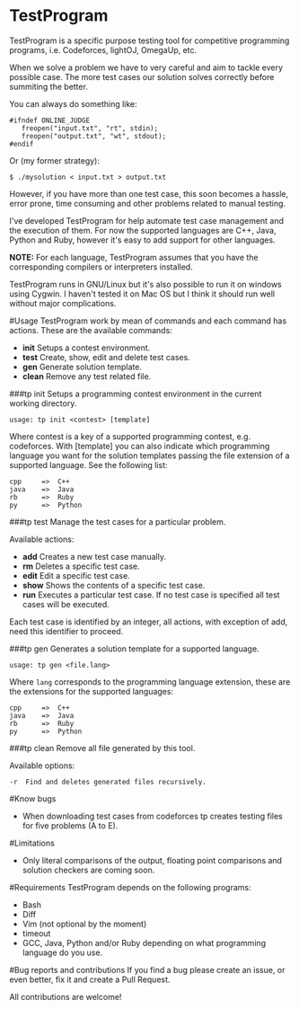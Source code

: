 TestProgram
============
TestProgram is a specific purpose testing tool for competitive programming programs, i.e. Codeforces, lightOJ, OmegaUp, etc.

When we solve a problem we have to very careful and aim to tackle every possible case. The more test cases our solution solves correctly before summiting the better.

You can always do something like:

    #ifndef ONLINE_JUDGE
       freopen("input.txt", "rt", stdin);
       freopen("output.txt", "wt", stdout);
    #endif

Or (my former strategy):

    $ ./mysolution < input.txt > output.txt

However, if you have more than one test case, this soon becomes a hassle, error prone, time consuming and other problems related to manual testing.

I've developed TestProgram for help automate test case management and the execution of them. For now the supported languages are C++, Java, Python and Ruby, however it's easy to add support for other languages.

**NOTE:** For each language, TestProgram assumes that you have the corresponding compilers or interpreters installed.

TestProgram runs in GNU/Linux but it's also possible to run it on windows using Cygwin. I haven't tested it on Mac OS but I think it should run well without major complications.

#Usage
TestProgram work by mean of commands and each command has actions. These are the available commands:

- **init**    Setups a contest environment.
- **test**    Create, show, edit and delete test cases.
- **gen**     Generate solution template.
- **clean**   Remove any test related file.


###tp init
Setups a programming contest environment in the current working directory.

    usage: tp init <contest> [template]

Where contest is a key of a supported programming contest, e.g. codeforces.
With [template] you can also indicate which programming language you want for the solution templates passing the file extension of a supported language. See the following list:

    cpp     =>  C++
    java    =>  Java
    rb      =>  Ruby
    py      =>  Python

###tp test
Manage the test cases for a particular problem.

Available actions:

- **add**     Creates a new test case manually.
- **rm**      Deletes a specific test case.
- **edit**    Edit a specific test case.
- **show**    Shows the contents of a specific test case.
- **run**     Executes a particular test case. If no test case is specified all test cases will be executed.

Each test case is identified by an integer, all actions, with exception of add, need this identifier to proceed.

###tp gen
Generates a solution template for a supported language.

    usage: tp gen <file.lang>

Where `lang` corresponds to the programming language extension, these
are the extensions for the supported languages:

    cpp     =>  C++
    java    =>  Java
    rb      =>  Ruby
    py      =>  Python


###tp clean
Remove all file generated by this tool.

Available options:

    -r  Find and deletes generated files recursively.

#Know bugs
- When downloading test cases from codeforces tp creates testing files for five problems (A to E).

#Limitations
 - Only literal comparisons of the output, floating point comparisons and solution checkers are coming soon.

#Requirements
TestProgram depends on the following programs:

- Bash
- Diff
- Vim (not optional by the moment)
- timeout
- GCC, Java, Python and/or Ruby depending on what programming language do you use.

#Bug reports and contributions
If you find a bug please create an issue, or even better, fix it and create a Pull Request.

All contributions are welcome!
